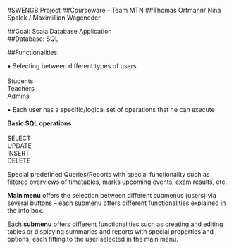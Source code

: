 #SWENGB Project 
##Courseware - Team MTN 
##Thomas Ortmann/ Nina Spalek / Maximillian Wageneder


##Goal: 
Scala Database Application<br>
##Database:
SQL

##Functionalities:<br>

•	Selecting between different types of users<br><br>
Students<br>
Teachers<br>
Admins<br>

•	Each user has a specific/logical set of operations that he can execute<br>

**Basic SQL operations**<br><br>
SELECT<br>
UPDATE<br>
INSERT<br>
DELETE<br>

Special predefined Queries/Reports with special functionality such as filtered overviews of timetables, marks upcoming events, exam results, etc. <br>

**Main menu** offers the selection between different submenus (users) via several buttons – each submenu offers different functionalities explained in the info box.<br>

Each **submenu** offers different functionalities such as creating and editing tables or displaying summaries and reports with special properties and options, each fitting to the user selected in the main menu. 